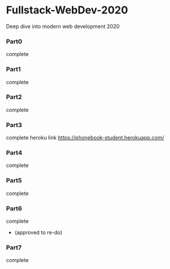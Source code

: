 # Fullstack-WebDev-2020
Deep dive into modern web development 2020

### Part0
complete

### Part1
complete

### Part2
complete

### Part3
complete
heroku link https://phonebook-student.herokuapp.com/

### Part4
complete

### Part5
complete 

### Part6
complete 
- (approved to re-do)

### Part7
complete